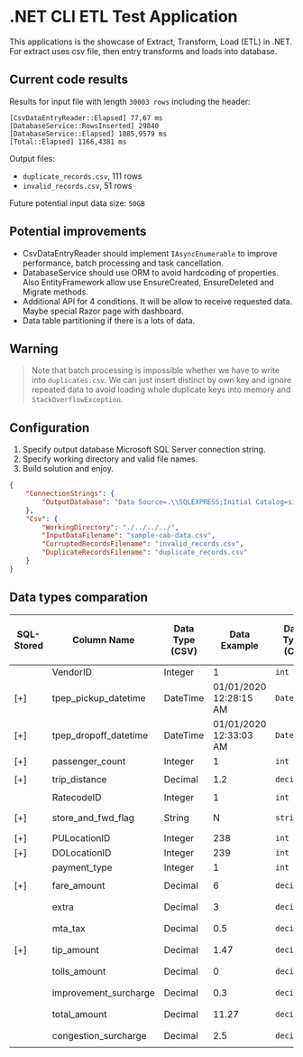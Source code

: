# .NET CLI ETL Test Application

This applications is the showcase of Extract, Transform, Load (ETL) in .NET. For extract uses csv file, then entry transforms and loads into database.

## Current code results

Results for input file with length `30003 rows` including the header:

```
[CsvDataEntryReader::Elapsed] 77,67 ms
[DatabaseService::RowsInserted] 29840
[DatabaseService::Elapsed] 1085,9579 ms
[Total::Elapsed] 1166,4381 ms
```

Output files:

- `duplicate_records.csv`, 111 rows
- `invalid_records.csv`, 51 rows

Future potential input data size: `50GB`

## Potential improvements

- CsvDataEntryReader should implement `IAsyncEnumerable` to improve performance, batch processing and task cancellation.
- DatabaseService should use ORM to avoid hardcoding of properties. Also EntityFramework allow use EnsureCreated, EnsureDeleted and Migrate methods.
- Additional API for 4 conditions. It will be allow to receive requested data. Maybe special Razor page with dashboard.
- Data table partitioning if there is a lots of data.

## Warning

> Note that batch processing is impossible whether we have to write into `duplicates.csv`. We can just insert distinct by own key and ignore repeated data to avoid loading whole duplicate keys into memory and `StackOverflowException`.

## Configuration

1. Specify output database Microsoft SQL Server connection string.
2. Specify working directory and valid file names.
3. Build solution and enjoy.

```json
{
    "ConnectionStrings": {
        "OutputDatabase": "Data Source=.\\SQLEXPRESS;Initial Catalog=simpleetl_cab;Integrated Security=True;Encrypt=True;Trust Server Certificate=True"
    },
    "Csv": {
        "WorkingDirectory": "./../../../",
        "InputDataFilename": "sample-cab-data.csv",
        "CorruptedRecordsFilename": "invalid_records.csv",
        "DuplicateRecordsFilename": "duplicate_records.csv"
    }
}
```

## Data types comparation

| SQL-Stored | Column Name           | Data Type (CSV) | Data Example           | Data Type (C#) | Data Type (MSSQL Server / TSQL) | Cast conventions  |
| ---------- | --------------------- | --------------- | ---------------------- | -------------- | ------------------------------- | ----------------- |
|            | VendorID              | Integer         | 1                      | `int`          | `INT`                           |                   |
| [+]        | tpep_pickup_datetime  | DateTime        | 01/01/2020 12:28:15 AM | `DateTime`     | `DATETIME`                      | EST -> UTC        |
| [+]        | tpep_dropoff_datetime | DateTime        | 01/01/2020 12:33:03 AM | `DateTime`     | `DATETIME`                      | EST -> UTC        |
| [+]        | passenger_count       | Integer         | 1                      | `int`          | `INT`                           |                   |
| [+]        | trip_distance         | Decimal         | 1.2                    | `decimal`      | `DECIMAL(10, 2)`                |                   |
|            | RatecodeID            | Integer         | 1                      | `int`          | `INT`                           |                   |
| [+]        | store_and_fwd_flag    | String          | N                      | `string`       | `VARCHAR(3)`                    | N -> No, Y -> Yes |
| [+]        | PULocationID          | Integer         | 238                    | `int`          | `INT`                           |                   |
| [+]        | DOLocationID          | Integer         | 239                    | `int`          | `INT`                           |                   |
|            | payment_type          | Integer         | 1                      | `int`          | `INT`                           |                   |
| [+]        | fare_amount           | Decimal         | 6                      | `decimal`      | `DECIMAL(10, 2)`                |                   |
|            | extra                 | Decimal         | 3                      | `decimal`      | `DECIMAL(10, 2)`                |                   |
|            | mta_tax               | Decimal         | 0.5                    | `decimal`      | `DECIMAL(10, 2)`                |                   |
| [+]        | tip_amount            | Decimal         | 1.47                   | `decimal`      | `DECIMAL(10, 2)`                |                   |
|            | tolls_amount          | Decimal         | 0                      | `decimal`      | `DECIMAL(10, 2)`                |                   |
|            | improvement_surcharge | Decimal         | 0.3                    | `decimal`      | `DECIMAL(10, 2)`                |                   |
|            | total_amount          | Decimal         | 11.27                  | `decimal`      | `DECIMAL(10, 2)`                |                   |
|            | congestion_surcharge  | Decimal         | 2.5                    | `decimal`      | `DECIMAL(10, 2)`                |                   |
